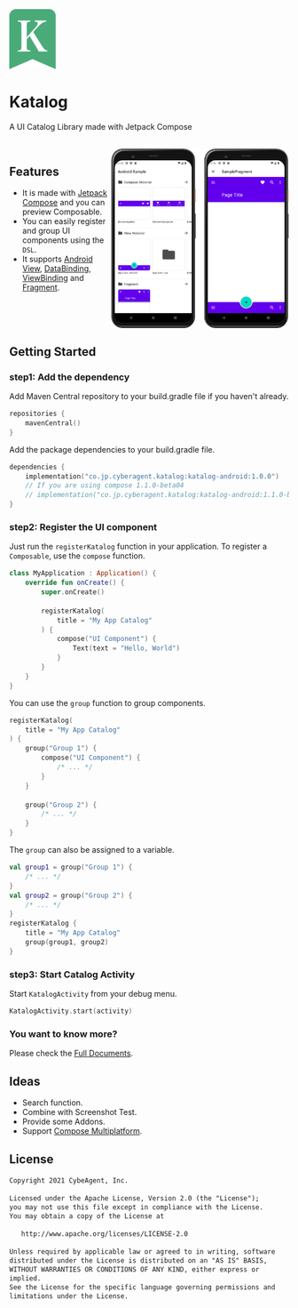 <img src="./docs/static/img/logo-clip.svg" width="84px"/>

# Katalog

A UI Catalog Library made with Jetpack Compose

<br />

<img src="./docs/static/img/header-img.png" width="320px" align="right" />

## Features

* It is made with  [Jetpack Compose](https://developer.android.com/jetpack/compose) and you can preview Composable.
* You can easily register and group UI components using the `DSL`.
* It supports [Android View](https://developer.android.com/reference/android/view/View), [DataBinding](https://developer.android.com/topic/libraries/data-binding), [ViewBinding](https://developer.android.com/topic/libraries/view-binding) and [Fragment](https://developer.android.com/guide/components/fragments).

<br clear="all" />

## Getting Started
### step1: Add the dependency

Add Maven Central repository to your build.gradle file if you haven't already.

```kotlin
repositories {
    mavenCentral()
}
```

Add the package dependencies to your build.gradle file.

```kotlin
dependencies {
    implementation("co.jp.cyberagent.katalog:katalog-android:1.0.0")
    // If you are using compose 1.1.0-beta04
    // implementation("co.jp.cyberagent.katalog:katalog-android:1.1.0-beta01")
}
```

### step2: Register the UI component

Just run the `registerKatalog` function in your application.
To register a `Composable`, use the `compose` function.

```kotlin
class MyApplication : Application() {
    override fun onCreate() {
        super.onCreate()

        registerKatalog(
            title = "My App Catalog"
        ) {
            compose("UI Component") {
                Text(text = "Hello, World")
            }
        }
    }
}
```

You can use the `group` function to group components.

```kotlin
registerKatalog(
    title = "My App Catalog"
) {
    group("Group 1") {
        compose("UI Component") {
            /* ... */
        }
    }

    group("Group 2") {
        /* ... */
    }
}
```

The `group` can also be assigned to a variable.

```kotlin
val group1 = group("Group 1") {
    /* ... */
}
val group2 = group("Group 2") {
    /* ... */
}
registerKatalog {
    title = "My App Catalog"
    group(group1, group2)
}
```

### step3: Start Catalog Activity

Start `KatalogActivity` from your debug menu.

```kotlin
KatalogActivity.start(activity)
```

### You want to know more?
Please check the [Full Documents](https://cyberagent-zemi.github.io/katalog).

## Ideas
* Search function.
* Combine with Screenshot Test.
* Provide some Addons.
* Support [Compose Multiplatform](https://www.jetbrains.com/lp/compose-mpp).

## License
```
Copyright 2021 CybeAgent, Inc.

Licensed under the Apache License, Version 2.0 (the "License");
you may not use this file except in compliance with the License.
You may obtain a copy of the License at

   http://www.apache.org/licenses/LICENSE-2.0

Unless required by applicable law or agreed to in writing, software
distributed under the License is distributed on an "AS IS" BASIS,
WITHOUT WARRANTIES OR CONDITIONS OF ANY KIND, either express or implied.
See the License for the specific language governing permissions and
limitations under the License.
```
